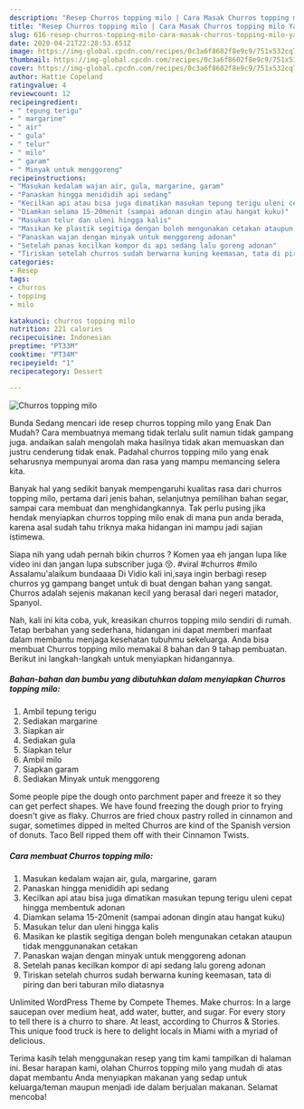 ```yaml
---
description: "Resep Churros topping milo | Cara Masak Churros topping milo Yang Enak dan Simpel"
title: "Resep Churros topping milo | Cara Masak Churros topping milo Yang Enak dan Simpel"
slug: 616-resep-churros-topping-milo-cara-masak-churros-topping-milo-yang-enak-dan-simpel
date: 2020-04-21T22:28:53.651Z
image: https://img-global.cpcdn.com/recipes/0c3a6f8602f8e9c9/751x532cq70/churros-topping-milo-foto-resep-utama.jpg
thumbnail: https://img-global.cpcdn.com/recipes/0c3a6f8602f8e9c9/751x532cq70/churros-topping-milo-foto-resep-utama.jpg
cover: https://img-global.cpcdn.com/recipes/0c3a6f8602f8e9c9/751x532cq70/churros-topping-milo-foto-resep-utama.jpg
author: Hattie Copeland
ratingvalue: 4
reviewcount: 12
recipeingredient:
- " tepung terigu"
- " margarine"
- " air"
- " gula"
- " telur"
- " milo"
- " garam"
- " Minyak untuk menggoreng"
recipeinstructions:
- "Masukan kedalam wajan air, gula, margarine, garam"
- "Panaskan hingga menididih api sedang"
- "Kecilkan api atau bisa juga dimatikan masukan tepung terigu uleni cepat hingga membentuk adonan"
- "Diamkan selama 15-20menit (sampai adonan dingin atau hangat kuku)"
- "Masukan telur dan uleni hingga kalis"
- "Masikan ke plastik segitiga dengan boleh mengunakan cetakan ataupun tidak menggunanakan cetakan"
- "Panaskan wajan dengan minyak untuk menggoreng adonan"
- "Setelah panas kecilkan kompor di api sedang lalu goreng adonan"
- "Tiriskan setelah churros sudah berwarna kuning keemasan, tata di piring dan beri taburan milo diatasnya"
categories:
- Resep
tags:
- churros
- topping
- milo

katakunci: churros topping milo 
nutrition: 221 calories
recipecuisine: Indonesian
preptime: "PT33M"
cooktime: "PT34M"
recipeyield: "1"
recipecategory: Dessert

---
```



![Churros topping milo](https://img-global.cpcdn.com/recipes/0c3a6f8602f8e9c9/751x532cq70/churros-topping-milo-foto-resep-utama.jpg)

Bunda Sedang mencari ide resep churros topping milo yang Enak Dan Mudah? Cara membuatnya memang tidak terlalu sulit namun tidak gampang juga. andaikan salah mengolah maka hasilnya tidak akan memuaskan dan justru cenderung tidak enak. Padahal churros topping milo yang enak seharusnya mempunyai aroma dan rasa yang mampu memancing selera kita.

Banyak hal yang sedikit banyak mempengaruhi kualitas rasa dari churros topping milo, pertama dari jenis bahan, selanjutnya pemilihan bahan segar, sampai cara membuat dan menghidangkannya. Tak perlu pusing jika hendak menyiapkan churros topping milo enak di mana pun anda berada, karena asal sudah tahu triknya maka hidangan ini mampu jadi sajian istimewa.

Siapa nih yang udah pernah bikin churros ? Komen yaa eh jangan lupa like video ini dan jangan lupa subscriber juga 😚. #viral #churros #milo Assalamu&#39;alaikum bundaaaa Di Vidio kali ini,saya ingin berbagi resep churros yg gampang banget untuk di buat dengan bahan yang sangat. Churros adalah sejenis makanan kecil yang berasal dari negeri matador, Spanyol.


Nah, kali ini kita coba, yuk, kreasikan churros topping milo sendiri di rumah. Tetap berbahan yang sederhana, hidangan ini dapat memberi manfaat dalam membantu menjaga kesehatan tubuhmu sekeluarga. Anda bisa membuat Churros topping milo memakai 8 bahan dan 9 tahap pembuatan. Berikut ini langkah-langkah untuk menyiapkan hidangannya.

<!--inarticleads1-->

##### Bahan-bahan dan bumbu yang dibutuhkan dalam menyiapkan Churros topping milo:

1. Ambil  tepung terigu
1. Sediakan  margarine
1. Siapkan  air
1. Sediakan  gula
1. Siapkan  telur
1. Ambil  milo
1. Siapkan  garam
1. Sediakan  Minyak untuk menggoreng


Some people pipe the dough onto parchment paper and freeze it so they can get perfect shapes. We have found freezing the dough prior to frying doesn&#39;t give as flaky. Churros are fried choux pastry rolled in cinnamon and sugar, sometimes dipped in melted Churros are kind of the Spanish version of donuts. Taco Bell ripped them off with their Cinnamon Twists. 

<!--inarticleads2-->

##### Cara membuat Churros topping milo:

1. Masukan kedalam wajan air, gula, margarine, garam
1. Panaskan hingga menididih api sedang
1. Kecilkan api atau bisa juga dimatikan masukan tepung terigu uleni cepat hingga membentuk adonan
1. Diamkan selama 15-20menit (sampai adonan dingin atau hangat kuku)
1. Masukan telur dan uleni hingga kalis
1. Masikan ke plastik segitiga dengan boleh mengunakan cetakan ataupun tidak menggunanakan cetakan
1. Panaskan wajan dengan minyak untuk menggoreng adonan
1. Setelah panas kecilkan kompor di api sedang lalu goreng adonan
1. Tiriskan setelah churros sudah berwarna kuning keemasan, tata di piring dan beri taburan milo diatasnya


Unlimited WordPress Theme by Compete Themes. Make churros: In a large saucepan over medium heat, add water, butter, and sugar. For every story to tell there is a churro to share. At least, according to Churros &amp; Stories. This unique food truck is here to delight locals in Miami with a myriad of delicious. 

Terima kasih telah menggunakan resep yang tim kami tampilkan di halaman ini. Besar harapan kami, olahan Churros topping milo yang mudah di atas dapat membantu Anda menyiapkan makanan yang sedap untuk keluarga/teman maupun menjadi ide dalam berjualan makanan. Selamat mencoba!
